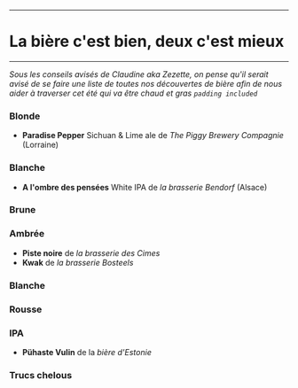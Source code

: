 ***
# La bière c'est bien, deux c'est mieux
***

*Sous les conseils avisés de Claudine aka Zezette, on pense qu'il serait avisé de se faire une liste de toutes nos découvertes de bière afin de nous aider à traverser cet été qui va être chaud et gras `padding included`*


### Blonde
* __Paradise Pepper__ Sichuan & Lime ale de *The Piggy Brewery Compagnie* (Lorraine)


### Blanche
* __A l'ombre des pensées__ White IPA de *la brasserie Bendorf* (Alsace)


### Brune


### Ambrée
* __Piste noire__ de *la brasserie des Cimes*
* __Kwak__ de *la brasserie Bosteels*
### Blanche


### Rousse


### IPA
* __Pühaste Vulin__ de la *bière d'Estonie*

### Trucs chelous
